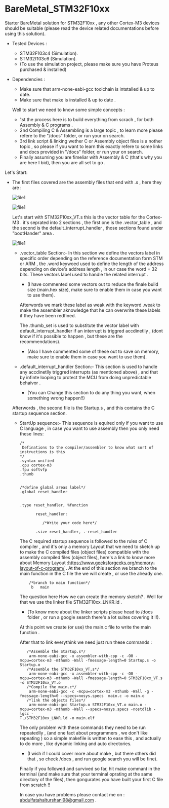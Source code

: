 # BareMetal_STM32F10xx
Starter BareMetal solution for STM32F10xx , any other Cortex-M3 devices should be suitable
(please read the device related documentations before using this solution).

- Tested Devices :
  - STM32F103c4 (Simulation).
  - STM32f103c6 (Simulation).
   * (To use the simulation project, please make sure you have Proteus purchased & installed)
- Dependencies :
  - Make sure that arm-none-eabi-gcc toolchain is intstalled & up to date.
  - Make sure that make is installed & up to date . 

  Well to start we need to know some simple concepts :
  - 1st the process here is to build everything from scrach , for both Assembly & C programs .
  - 2nd Compiling C & Assembling  is a large topic , to learn more please refere to the "/docs" folder, or run your on search.
  - 3rd link script & linking wether C or Assembly object files is a nother topic , so please if you want to learn this
    exactly refere to some links and docs provided in "/docs" folder, or run your on search.
  - Finally assuming you are fimeliar with Assembly & C (that's why you are here I bid), then you are all set to go .
  
Let's Start:

  - The first files covered are the assembly files that end with .s , here they are :
  
     ![file1](https://user-images.githubusercontent.com/99008529/153180275-cd3b8d4d-662f-4a94-960d-4913b4cde34e.png)
     
     ![file1](https://user-images.githubusercontent.com/99008529/153179957-baecdd27-5513-42c0-9605-bc8948b250e1.png)
     
    Let's start with STM32F10xx_VT.s this is the vector table for the Cortex-M3 . it's seprated into 2 sections ,
    the first one is the .vector_table , and the second is the default_interrupt_handler , those sections found under "bootHander" area .
    
    ![file1](https://user-images.githubusercontent.com/99008529/153180737-536b6395-853f-44c7-9497-c64b5c7b0f35.png)

    - .vector_table Section:-
      In this section we define the vectors label in specific order depending on the reference documentation form STM or ARM , 
      the .word keywoed used to define the length of the address depending on device's address length , in our case the word = 32 bits.
      These vectors label used to handle the related interrupt .
      * (I have commented some vectors out to reduce the finale build size (main.hex size), make sure to enable them in case you want to use them).
      
      
      
      Afterwords we mark these label as weak with the keyword .weak to make the assembler aknowledge that he can overwrite these labels 
      if they have been redfined.
      
      The .thumb_set is used to substitute the vector label with default_interrupt_handler if an interrupt is triggred accdinetlly ,
      (dont know if it's possible to happen , but these are the recommendations).
      * (Also I have commented some of these out to save on memory, make sure to enable them in case you want to use them).
    - .default_interrupt_handler Section:- 
      This section is used to handle any accdinetlly triggred interrupts (as mentioned above) , and that by infinte looping 
      to protect the MCU from doing unpredictable behaivor .
      * (You can Change this section to do any thing you want, when something wrong happen!!)
    
    Afterwords , the second file is the Startup.s , and this contains the C startup sequence section.
    - StartUp sequence:-
      This sequence is equired only if you want to use C language , in case you want to use assembly then you only need these lines:

          /*
           Definations to the compiler/assembler to know what sort of instructions is this
          */
          .syntax unified
          .cpu cortex-m3
          .fpu softvfp
          .thumb


          /*define global areas label*/
          .global reset_handler


          .type reset_handler, %function

                 reset_handler: 
                 
                    /*Write your code here*/
                    
                 .size reset_handler, .-reset_handler
                 
        The C required startup sequence is followed to the rules of C compiler , and it's only a memory Layout that we need to sketch up 
        to make the C compiled files (object files) compatible with the assembly compiled files (object files), here's a link to know more 
        about Memory Layout :https://www.geeksforgeeks.org/memory-layout-of-c-program/ . At the end of this section we branch to the main 
        function in the C file the we will create , or use the already one.
        
              /*branch to main function*/
               b   main
        
        The question here How we can create the memory sketch? . Well for that we use the linker file STM32F10xx_LNKR.ld .
        * (To know more about the linker scripts please head to /docs folder , or run a google search there's a lot suites covering it !!).
        
        At this point we create (or use) the main.c file to write the main function .
        
        After that to link everythink we need just run these commands :
        
             /*Assemble the Startup.s*/
              arm-none-eabi-gcc -x assembler-with-cpp -c -O0 -mcpu=cortex-m3 -mthumb -Wall -fmessage-length=0 Startup.s -o Startup.o
             /*Assemble the STM32F10xx_VT.s*/
              arm-none-eabi-gcc -x assembler-with-cpp -c -O0 -mcpu=cortex-m3 -mthumb -Wall -fmessage-length=0 STM32F10xx_VT.s -o STM32F10xx_VT.o
             /*Compile the main.c*/
              arm-none-eabi-gcc -c -mcpu=cortex-m3 -mthumb -Wall -g -fmessage-length=0 --specs=nosys.specs  main.c -o main.o
             /*link the objects files*/
              arm-none-eabi-gcc Startup.o STM32F10xx_VT.o main.o -mcpu=cortex-m3 -mthumb -Wall --specs=nosys.specs -nostdlib -lgcc -                                             T./STM32F10xx_LNKR.ld -o main.elf
                        
        The only problem with these commands they need to be run repeatedlly , (and one fact about programmers , we don't like repeating )
        so a simple makefile is written to ease this , and actually to do more , like dynamic linking and auto directories.
        * (I wish if I could cover more about make , but there others did that , so check /docs , and run google search you will be fine).
        
        Finally if you followed and survived so far, hit make commant in the terminal (and make sure that your terminal oprating at the same directory
        of the files), then gongurates you have built your first C file from scratch !!
        
        In case you have problems please contact me on : abdulfatahalturshani98@gmail.com .
        
        
    

